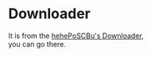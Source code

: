 # Downloader

It is from the [hehePoSCBu's Downloader](https://github.com/hehePoSCBu/Downloader),   
you can go there.
